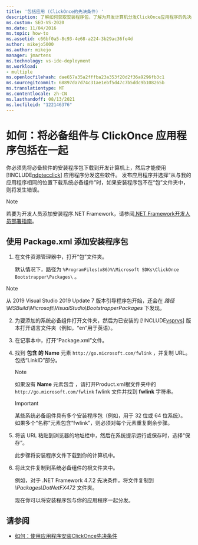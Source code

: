 ```yaml
---
title: '包括应用 (ClickOnce的先决条件) '
description: 了解如何获取安装程序包，了解为开发计算机分发ClickOnce应用程序的先决条件。
ms.custom: SEO-VS-2020
ms.date: 11/04/2016
ms.topic: how-to
ms.assetid: c66bf0a5-8c93-4e68-a224-3b29ac36fe4d
author: mikejo5000
ms.author: mikejo
manager: jmartens
ms.technology: vs-ide-deployment
ms.workload:
- multiple
ms.openlocfilehash: dae657a35a2fffba23a353f20d2f36a9296fb3c1
ms.sourcegitcommit: 68897da7d74c31ae1ebf5d47c7b5ddc9b108265b
ms.translationtype: MT
ms.contentlocale: zh-CN
ms.lasthandoff: 08/13/2021
ms.locfileid: "122146376"
---
```

# <a name="how-to-include-prerequisites-with-a-clickonce-application"></a>如何：将必备组件与 ClickOnce 应用程序包括在一起
你必须先将必备软件的安装程序包下载到开发计算机上，然后才能使用 [!INCLUDE[ndptecclick](../deployment/includes/ndptecclick_md.md)] 应用程序分发这些软件。 发布应用程序并选择“从与我的应用程序相同的位置下载系统必备组件”时，如果安装程序包不在“包”文件夹中，则将发生错误。

> [!NOTE]
> 若要为开发人员添加安装程序.NET Framework，请参阅[.NET Framework开发人员部署指南](/dotnet/framework/deployment/deployment-guide-for-developers)。

## <a name="to-add-an-installer-package-by-using-packagexml"></a><a name="Package"></a> 使用 Package.xml 添加安装程序包

1. 在文件资源管理器中，打开“包”文件夹。

    默认情况下，路径为 `%ProgramFiles(x86)%\Microsoft SDKs\ClickOnce Bootstrapper\Packages\` 。

>[!NOTE]
> 从 2019 Visual Studio 2019 Update 7 版本引导程序包开始，还会在 *<VS Install Path> 路径 \MSBuild\Microsoft\VisualStudio\BootstrapperPackages* 下发现。

2. 为要添加的系统必备组件打开文件夹，然后为已安装的 [!INCLUDE[vsprvs](../code-quality/includes/vsprvs_md.md)] 版本打开语言文件夹（例如，“en”用于英语）。

3. 在记事本中，打开“Package.xml”文件。

4. 找到 **包含 的 Name** 元素 `http://go.microsoft.com/fwlink` ，并复制 URL。 包括“LinkID”部分。

   > [!NOTE]
   > 如果没有 **Name** 元素包含 ，请打开Product.xml根文件夹中的 `http://go.microsoft.com/fwlink` fwlink 文件并找到 **fwlink** 字符串。 

   > [!IMPORTANT]
   > 某些系统必备组件具有多个安装程序包（例如，用于 32 位或 64 位系统）。 如果多个“名称”元素包含“fwlink”，则必须对每个元素重复剩余步骤。

5. 将该 URL 粘贴到浏览器的地址栏中，然后在系统提示运行或保存时，选择“保存”。

    此步骤将安装程序文件下载到你的计算机中。

6. 将此文件复制到系统必备组件的根文件夹中。

    例如，对于 .NET Framework 4.7.2 先决条件，将文件复制到 *\Packages\DotNetFX472* 文件夹。

    现在你可以将安装程序包与你的应用程序一起分发。

## <a name="see-also"></a>请参阅
- [如何：使用应用程序安装ClickOnce先决条件](../deployment/how-to-install-prerequisites-with-a-clickonce-application.md)
